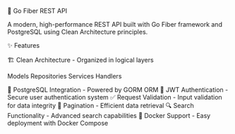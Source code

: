 🚀 Go Fiber REST API

A modern, high-performance REST API built with Go Fiber framework and PostgreSQL using Clean Architecture principles.

✨ Features

🏗️ Clean Architecture - Organized in logical layers

Models
Repositories
Services
Handlers


🐘 PostgreSQL Integration - Powered by GORM ORM
🔐 JWT Authentication - Secure user authentication system
✅ Request Validation - Input validation for data integrity
📄 Pagination - Efficient data retrieval
🔍 Search Functionality - Advanced search capabilities
🐳 Docker Support - Easy deployment with Docker Compose